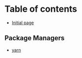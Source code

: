 # Table of contents

* [Initial page](README.md)

## Package Managers

* [yarn](package-managers/yarn.md)

